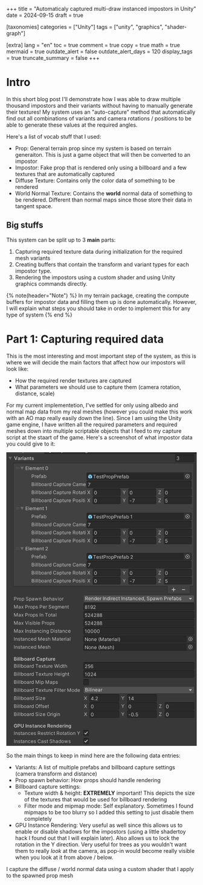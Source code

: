 +++
title = "Automaticaly captured multi-draw instanced impostors in Unity"
date = 2024-09-15
draft = true

[taxonomies]
categories = ["Unity"]
tags = ["unity", "graphics", "shader-graph"]

[extra]
lang = "en"
toc = true
comment = true
copy = true
math = true
mermaid = true
outdate_alert = false
outdate_alert_days = 120
display_tags = true
truncate_summary = false
+++

# Intro
In this short blog post I'll demonstrate how I was able to draw multiple thousand impostors and their variants without having to manually generate their textures! My system uses an "auto-capture" method that automatically find out all combinations of variants and camera rotations / positions to be able to generate these values at the required angles. 

Here's a list of vocab stuff that I used:
* Prop: General terrain prop since my system is based on terrain generaiton. This is just a game object that will then be converted to an impostor
* Impostor: Fake prop that is rendered only using a billboard and a few textures that are automatically captured
* Diffuse Texture: Contains only the color data of something to be rendered
* World Normal Texture: Contains the **world** normal data of something to be rendered. Different than normal maps since those store their data in tangent space.

## Big stuffs
This system can be split up to 3 **main** parts:
1. Capturing required texture data during initialization for the required mesh variants
2. Creating buffers that contain the transform and variant types for each impostor type. 
3. Rendering the impostors using a custom shader and using Unity graphics commands directly.

{% note(header="Note") %}
In my terrain package, creating the compute buffers for impostor data and filling them up is done automatically. 
However, I will explain what steps you should take in order to implement this for any type of system
{% end %}

# Part 1: Capturing required data
This is the most interesting and most important step of the system, as this is where we will decide the main factors that affect how our impostors will look like:
* How the required render textures are captured
* What parameters we should use to capture them (camera rotation, distance, scale)

For my current implementetion, I've settled for only using albedo and normal map data from my real meshes (however you could make this work with an AO map really easily down the line). Since I am using the Unity game engine, I have written all the required parameters and required meshes down into multiple scriptable objects that I feed to my capture script at the staart of the game.
Here's a screenshot of what impostor data you could give to it:

![](/prop_data.png)

So the main things to keep in mind here are the following data entries:
* Variants: A list of multiple prefabs and billboard capture settings (camera transform and distance)
* Prop spawn behavior: How props should handle rendering
* Billboard capture settings:
    * Texture width & height: **EXTREMELY** important! This depicts the size of the textures that would be used for billboard rendering
    * Filter mode and mipmap mode: Self explanatory. Sometimes I found mipmaps to be too blurry so I added this setting to just disable them completely
* GPU Instance Rendering: Very useful as well since this allows us to enable or disable shadows for the impostors (using a little shadertoy hack I found out that I will explain later). Also allows us to lock the rotation in the Y direction. Very useful for trees as you wouldn't want them to really *look* at the camera, as pop-in would become really visible when you look at it from above / below.

I capture the diffuse / world normal data using a custom shader that I apply to the spawned prop mesh
